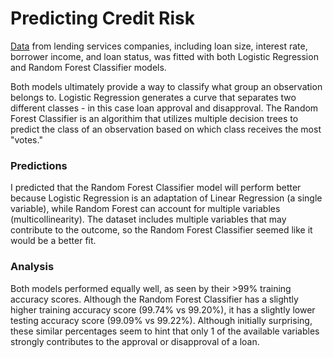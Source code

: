# Predicting Credit Risk

[Data](Resources/lending_data.csv) from lending services companies, including loan size, interest rate, borrower income, and loan status, was fitted with both Logistic Regression and Random Forest Classifier models. 

Both models ultimately provide a way to classify what group an observation belongs to. Logistic Regression generates a curve that separates two different classes - in this case loan approval and disapproval. The Random Forest Classifier is an algorithim that utilizes multiple decision trees to predict the class of an observation based on which class receives the most "votes."

### Predictions
I predicted that the Random Forest Classifier model will perform better because Logistic Regression is an adaptation of Linear Regression (a single variable), while Random Forest can account for multiple variables (multicollinearity). The dataset includes multiple variables that may contribute to the outcome, so the Random Forest Classifier seemed like it would be a better fit.

### Analysis
Both models performed equally well, as seen by their >99% training accuracy scores. Although the Random Forest Classifier has a slightly higher training accuracy score (99.74% vs 99.20%), it has a slightly lower testing accuracy score (99.09% vs 99.22%). Although initially surprising, these similar percentages seem to hint that only 1 of the available variables strongly contributes to the approval or disapproval of a loan.